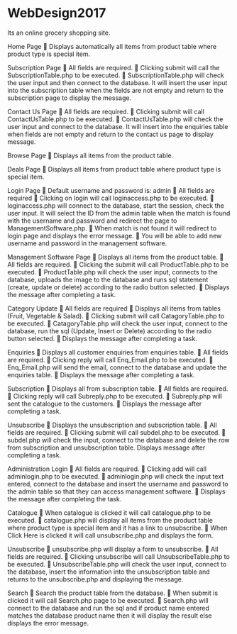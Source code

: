 # WebDesign2017
Its an online grocery shopping site.

Home Page
	Displays automatically all items from product table where product type is special item.

Subscription Page
	All fields are required.
	Clicking submit will call the SubscriptionTable.php to be executed.
	SubscriptionTable.php will check the user input and then connect to the database. It will insert the user input into the subscription table when the fields are not empty and return to the subscription page to display the message.

Contact Us Page
	All fields are required.
	Clicking submit will call ContactUsTable.php to be executed.
	ContactUsTable.php will check the user input and connect to the database. It will insert into the enquiries table when fields are not empty and return to the contact us page to display message.

Browse Page
	Displays all items from the product table.

Deals Page
	Displays all items from product table where product type is special item.

Login Page
	Default username and password is: admin
	All fields are required
	Clicking on login will call loginaccess.php to be executed. 
	loginaccess.php will connect to the database, start the session, check the user input. It will select the ID from the admin table when the match is found with the username and password and redirect the page to ManagementSoftware.php. 
	When match is not found it will redirect to login page and displays the error message.
	You will be able to add new username and password in the management software.

Management Software Page
	Displays all items from the product table.
	All fields are required.
	Clicking the submit will call ProductTable.php to be executed.
	ProductTable.php will check the user input, connects to the database, uploads the image to the database and runs sql statement (create, update or delete) according to the radio button selected.
	Displays the message after completing a task. 

Category Update
	All fields are required
	Displays all items from tables (Fruit, Vegetable & Salad).
	Clicking submit will call CatagoryTable.php to be executed.
	 CatagoryTable.php will check the user input, connect to the database, run the sql (Update, Insert or Delete) according to the radio button selected.
	Displays the message after completing a task.

Enquiries
	Displays all customer enquiries from enquiries table.
	All fields are required.
	Clicking reply will call Enq_Email.php to be executed. 
	Enq_Email.php will send the email, connect to the database and update the enquiries table. 
	Displays the message after completing a task.

Subscription
	Displays all from subscription table.
	All fields are required.
	Clicking reply will call Subreply.php to be executed. 
	Subreply.php will sent the catalogue to the customers.
	Displays the message after completing a task.

Unsubscribe
	Displays the unsubscription and subscription table.
	All fields are required.
	Clicking submit will call subdel.php to be executed.
	subdel.php will check the input, connect to the database and delete the row from subscription and unsubscription table. Displays message after completing a task.

Administration Login
	All fields are required.
	Clicking add will call adminlogin.php to be executed.
	adminlogin.php will check the input text entered, connect to the database and insert the username and password to the admin table so that they can access management software.
	Displays the message after completing the task.

Catalogue
	When catalogue is clicked it will call catalogue.php to be executed.
	catalogue.php will display all items from the product table where product type is special item and it has a link to unsubscribe.
	When Click Here is clicked it will call unsubscribe.php and displays the form.

Unsubscribe
	unsubscribe.php will display a form to unsubscribe.
	All fields are required.
	Clicking unsubscribe will call UnsubscribeTable.php to be executed.
	UnsubscribeTable.php will check the user input, connect to the database, insert the information into the unsubscription table and returns to the unsubscribe.php and displaying the message.

Search
	Search the product table from the database.
	When submit is clicked it will call Search.php page to be executed.
	Search.php will connect to the database and run the sql and if product name entered matches the database product name then it will display the result else displays the error message.

